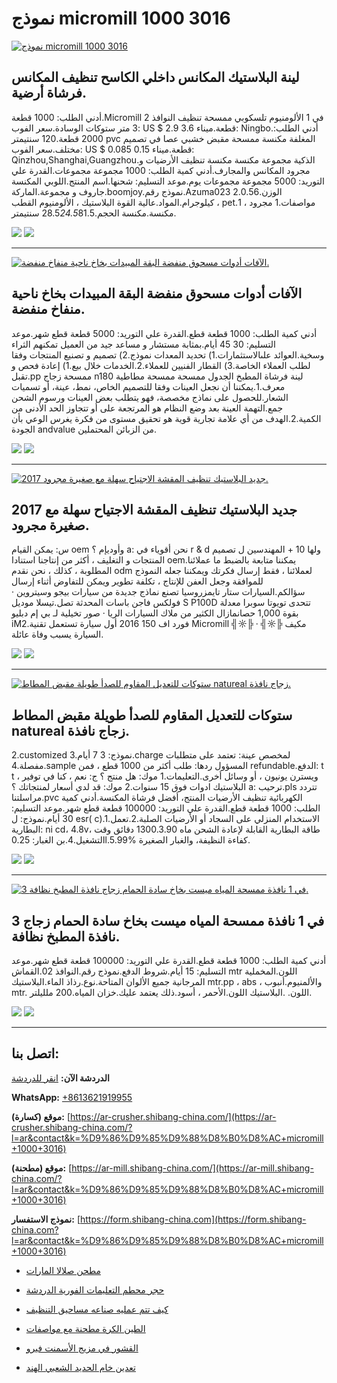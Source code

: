 # نموذج micromill 1000 3016

<a href="https://swt.shibang-china.com/?l=ar&img&k=%D9%86%D9%85%D9%88%D8%B0%D8%AC+micromill+1000+3016" target="_blank">![نموذج micromill 1000 3016](http://static.shibang-china.com/all-800x300/1239.jpg)</a>

## لينة البلاستيك المكانس داخلي الكاسح تنظيف المكانس فرشاة أرضية.
أدني الطلب: 1000 قطعة.Micromill 2 في 1 الألومنيوم تلسكوبي ممسحة تنظيف النوافذ 3 متر ستوكات الوسادة.سعر الفوب: US $ 2.9 3.6 قطعة.ميناء: Ningbo.أدني الطلب: 2000 قطعة.120 سنتيمتر pvc المغلفة مكنسة ممسحة مقبض خشبي عصا في تصميم مختلف.سعر الفوب: US $ 0.085 0.15 قطعة.ميناء: Qinzhou,Shanghai,Guangzhou.الذكية مجموعة مكنسة مكنسة تنظيف الأرضيات و مجرود المكانس والمجارف.أدني كمية الطلب: 1000 مجموعة مجموعات.القدرة علي التوريد: 5000 مجموعة مجموعات يوم.موعد التسليم: شحنها.اسم المنتج.اللوبي المكنسة جاروف و مجموعة.الماركة.boomjoy.نموذج رقم.Azuma023 2.الوزن.0.56 كيلوجرام.المواد.عالية القوة البلاستيك ، الألومنيوم القطب ، pet.مواصفات.1 مجرود ، 1 مكنسة.مكنسة الحجم.28.5*24.5*81.5 سنتيمتر.


<a href="https://whatsapp.shibangsoft.com/WhatsApp.php" target="_blank" title="WhatsApp">![](http://static.shibang-china.com/icon/whatsapp.png)</a> <a href="https://swt.shibang-china.com/?l=ar&icon&k=%D9%86%D9%85%D9%88%D8%B0%D8%AC+micromill+1000+3016" target="_blank">![](http://static.shibang-china.com/icon/chat-ar.png)</a>

---

<a href="https://swt.shibang-china.com/?l=ar&img&k=%D9%86%D9%85%D9%88%D8%B0%D8%AC+micromill+1000+3016" target="_blank">![الآفات أدوات مسحوق منفضة البقة المبيدات بخاخ ناحية منفاخ منفضة.](http://static.shibang-china.com/all-800x300/566.jpg)</a>

## الآفات أدوات مسحوق منفضة البقة المبيدات بخاخ ناحية منفاخ منفضة.
أدني كمية الطلب: 1000 قطعة قطع.القدرة علي التوريد: 5000 قطعة قطع شهر.موعد التسليم: 30 45 أيام.بمثابة مستشار و مساعد جيد من العميل تمكنهم الثراء وسخية.العوائد علىالاستثمارات.1) تحديد المعدات نموذج.2) تصميم و تصنيع المنتجات وفقا لطلب العملاء الخاصة.3) القطار الفنيين للعملاء.2.الخدمات خلال بيع.1) إعادة فحص و تقبل.pp ممسحة زجاج n180 لينة فرشاة المطبخ الجدول ممسحة ممسحة مطاطية معرف.1.يمكننا أن نجعل العينات وفقا للتصميم الخاص، نمط، عينة، أو تسميات الشعار.للحصول على نماذج مخصصة، فهو يتطلب بعض العينات ورسوم الشحن جمع.التهمة العينة بعد وضع النظام هو المرتجعة على أو تتجاوز الحد الأدنى من الكمية.2.الهدف من أي علامة تجارية قوية هو تحقيق مستوى من فكرة يغرس الوعي بأن الجودة andvalue من الزبائن المحتملين.


<a href="https://whatsapp.shibangsoft.com/WhatsApp.php" target="_blank" title="WhatsApp">![](http://static.shibang-china.com/icon/whatsapp.png)</a> <a href="https://swt.shibang-china.com/?l=ar&icon&k=%D9%86%D9%85%D9%88%D8%B0%D8%AC+micromill+1000+3016" target="_blank">![](http://static.shibang-china.com/icon/chat-ar.png)</a>

---

<a href="https://swt.shibang-china.com/?l=ar&img&k=%D9%86%D9%85%D9%88%D8%B0%D8%AC+micromill+1000+3016" target="_blank">![2017 جديد البلاستيك تنظيف المقشة الاجتياح سهلة مع صغيرة مجرود.](http://static.shibang-china.com/all-800x300/1266.jpg)</a>

## 2017 جديد البلاستيك تنظيف المقشة الاجتياح سهلة مع صغيرة مجرود.
س: يمكن القيام oem وأوديإم ؟ a: نحن أقوياء في r &amp; d ولها 10 + المهندسين ل تصميم المنتجات و التغليف ، أكثر من إنتاجنا استنادا oem.يمكننا متابعة بالضبط ما عملائنا المطلوبة ، كذلك ، نحن نقدم odm لعملائنا ، فقط إرسال فكرتك ويمكننا جعله النموذج للموافقة وجعل العفن للإنتاج ، تكلفة تطوير ويمكن للتفاوض أثناء إرسال سؤالكم.السيارات ستار تايمزروسيا تصنع نماذج جديدة من سيارات بيجو وسيتروين &middot; فولكس فاجن باسات المحدثة تصل.تيسلا موديل S P100D تتحدى تويوتا سوبرا معدلة بقوة 1,000 حصانمازال الكثير من ملاك السيارات الريا &middot; صور تخيلية لـ بي إم دبليو iM2.فورد اف 150 2016 أول سيارة تستعمل تقنية Micromill ╣☼╠ &middot; ╣☼╠ مكيف السيارة يسبب وفاة عائلة.


<a href="https://whatsapp.shibangsoft.com/WhatsApp.php" target="_blank" title="WhatsApp">![](http://static.shibang-china.com/icon/whatsapp.png)</a> <a href="https://swt.shibang-china.com/?l=ar&icon&k=%D9%86%D9%85%D9%88%D8%B0%D8%AC+micromill+1000+3016" target="_blank">![](http://static.shibang-china.com/icon/chat-ar.png)</a>

---

<a href="https://swt.shibang-china.com/?l=ar&img&k=%D9%86%D9%85%D9%88%D8%B0%D8%AC+micromill+1000+3016" target="_blank">![ستوكات للتعديل المقاوم للصدأ طويلة مقبض المطاط natureal زجاج نافذة.](http://static.shibang-china.com/all-800x300/307.jpg)</a>

## ستوكات للتعديل المقاوم للصدأ طويلة مقبض المطاط natureal زجاج نافذة.
2.customized نموذج: 3 7 أيام.3.charge لمخصص عينة: تعتمد على متطلبات مفصلة.4.sample المسؤول ردها: طلب أكثر من 1000 قطع ، فمن refundable.الدفع: t t ، ويسترن يونيون ، أو وسائل أخرى.التعليمات.1 موك: هل منتج ؟ ج: نعم ، كنا في توفير البلاستيك ادوات فوق 15 سنوات.2 موك: قد لدي أسعار لمنتجاتك ؟ a: ترحيب.pls تتردد مراسلتنا.pvc الكهربائية تنظيف الأرضيات المنتج، أفضل فرشاة المكنسة.أدني كمية الطلب: 1000 قطعة قطع.القدرة علي التوريد: 100000 قطعة قطع شهر.موعد التسليم: 30 أيام.نموذج: ل esr( c).1.الاستخدام المنزلي على السجاد أو الأرضيات الصلبة.2.تعمل البطارية: ni cd، 4.8v، طاقة البطارية القابلة لإعادة الشحن ماه 1300.3.90 دقائق وقت التشغيل.4.بن الغبار: 0.25l.5.99% كفاءة النظيفة، والغبار الصغيرة.


<a href="https://whatsapp.shibangsoft.com/WhatsApp.php" target="_blank" title="WhatsApp">![](http://static.shibang-china.com/icon/whatsapp.png)</a> <a href="https://swt.shibang-china.com/?l=ar&icon&k=%D9%86%D9%85%D9%88%D8%B0%D8%AC+micromill+1000+3016" target="_blank">![](http://static.shibang-china.com/icon/chat-ar.png)</a>

---

<a href="https://swt.shibang-china.com/?l=ar&img&k=%D9%86%D9%85%D9%88%D8%B0%D8%AC+micromill+1000+3016" target="_blank">![3 في 1 نافذة ممسحة المياه ميست بخاخ سادة الحمام زجاج نافذة المطبخ نظافة.](http://static.shibang-china.com/all-800x300/952.jpg)</a>

## 3 في 1 نافذة ممسحة المياه ميست بخاخ سادة الحمام زجاج نافذة المطبخ نظافة.
أدني كمية الطلب: 1000 قطعة قطع.القدرة علي التوريد: 100000 قطعة قطع شهر.موعد التسليم: 15 أيام.شروط الدفع.نموذج رقم.النوافذ 02.القماش mtr اللون.المخملية المرجانية جميع الألوان المتاحة.نوع.رذاذ الماء.البلاستيك mtr.pp ، abs ، والألمنيوم.أنبوب mtr. اللون. .البلاستيك اللون.الأحمر ، أسود.ذلك يعتمد عليك.خزان المياه.200 ملليلتر.

<a href="https://whatsapp.shibangsoft.com/WhatsApp.php" target="_blank" title="WhatsApp">![](http://static.shibang-china.com/icon/whatsapp.png)</a> <a href="https://swt.shibang-china.com/?l=ar&icon&k=%D9%86%D9%85%D9%88%D8%B0%D8%AC+micromill+1000+3016" target="_blank">![](http://static.shibang-china.com/icon/chat-ar.png)</a>

---
## اتصل بنا:

**الدردشة الآن:** [انقر للدردشة](https://swt.shibang-china.com?l=ar&contact&k=%D9%86%D9%85%D9%88%D8%B0%D8%AC+micromill+1000+3016)

**WhatsApp:**  [+8613621919955](https://whatsapp.shibangsoft.com/WhatsApp.php)

**موقع (كسارة):** [https://ar-crusher.shibang-china.com/](https://ar-crusher.shibang-china.com/?l=ar&contact&k=%D9%86%D9%85%D9%88%D8%B0%D8%AC+micromill+1000+3016)

**موقع (مطحنة):** [https://ar-mill.shibang-china.com/](https://ar-mill.shibang-china.com/?l=ar&contact&k=%D9%86%D9%85%D9%88%D8%B0%D8%AC+micromill+1000+3016)

**نموذج الاستفسار:** [https://form.shibang-china.com](https://form.shibang-china.com?l=ar&contact&k=%D9%86%D9%85%D9%88%D8%B0%D8%AC+micromill+1000+3016)

* [مطحن صلالا المارات](../21/%D9%85%D8%B7%D8%AD%D9%86%20%D8%B5%D9%84%D8%A7%D9%84%D8%A7%20%D8%A7%D9%84%D9%85%D8%A7%D8%B1%D8%A7%D8%AA.md)

* [حجر محطم التعليمات الفورية الدردشة](../21/%D8%AD%D8%AC%D8%B1%20%D9%85%D8%AD%D8%B7%D9%85%20%D8%A7%D9%84%D8%AA%D8%B9%D9%84%D9%8A%D9%85%D8%A7%D8%AA%20%D8%A7%D9%84%D9%81%D9%88%D8%B1%D9%8A%D8%A9%20%D8%A7%D9%84%D8%AF%D8%B1%D8%AF%D8%B4%D8%A9.md)

* [كيف تتم عمليه صناعه مساحيق التنظيف](../21/%D9%83%D9%8A%D9%81%20%D8%AA%D8%AA%D9%85%20%D8%B9%D9%85%D9%84%D9%8A%D9%87%20%D8%B5%D9%86%D8%A7%D8%B9%D9%87%20%D9%85%D8%B3%D8%A7%D8%AD%D9%8A%D9%82%20%D8%A7%D9%84%D8%AA%D9%86%D8%B8%D9%8A%D9%81.md)

* [الطين الكرة مطحنة مع مواصفات](../21/%D8%A7%D9%84%D8%B7%D9%8A%D9%86%20%D8%A7%D9%84%D9%83%D8%B1%D8%A9%20%D9%85%D8%B7%D8%AD%D9%86%D8%A9%20%D9%85%D8%B9%20%D9%85%D9%88%D8%A7%D8%B5%D9%81%D8%A7%D8%AA.md)

* [القشور في مزيج الأسمنت فيرو](../22/%D8%A7%D9%84%D9%82%D8%B4%D9%88%D8%B1%20%D9%81%D9%8A%20%D9%85%D8%B2%D9%8A%D8%AC%20%D8%A7%D9%84%D8%A3%D8%B3%D9%85%D9%86%D8%AA%20%D9%81%D9%8A%D8%B1%D9%88.md)

* [تعدين خام الحديد الشعبي الهند](../24/%D8%AA%D8%B9%D8%AF%D9%8A%D9%86%20%D8%AE%D8%A7%D9%85%20%D8%A7%D9%84%D8%AD%D8%AF%D9%8A%D8%AF%20%D8%A7%D9%84%D8%B4%D8%B9%D8%A8%D9%8A%20%D8%A7%D9%84%D9%87%D9%86%D8%AF.md)